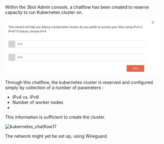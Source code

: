 Within the 3bot Admin console, a chatflow has been created to reserve capacity to run Kubernetes cluster on. 

![kubernetes_chatflow1](images/kubernetes/kubernetes_chatflow1.png)

Through this chatflow, the kubernetes cluster is reserved and configured simply by collection of a number of parameters : 
- IPv4 vs. IPv6
- Number of worker nodes
- 

This information is sufficient to create the cluster.

![kubernetes_chatflow17](images/kubernetes/kubernetes_chatflow17.png)

The network might yet be set up, using Wireguard.
